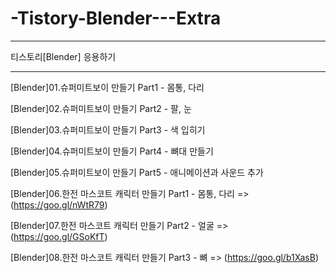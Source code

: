 # -Tistory-Blender---Extra

-----------------------------------


티스토리[Blender] 응용하기

-----------------------------------

[Blender]01.슈퍼미트보이 만들기 Part1 - 몸통, 다리

[Blender]02.슈퍼미트보이 만들기 Part2 - 팔, 눈

[Blender]03.슈퍼미트보이 만들기 Part3 - 색 입히기

[Blender]04.슈퍼미트보이 만들기 Part4 - 뼈대 만들기

[Blender]05.슈퍼미트보이 만들기 Part5 - 애니메이션과 사운드 추가

[Blender]06.한전 마스코트 캐릭터 만들기 Part1 - 몸통, 다리 => (https://goo.gl/nWtR79)

[Blender]07.한전 마스코트 캐릭터 만들기 Part2 - 얼굴 => (https://goo.gl/GSoKfT)

[Blender]08.한전 마스코트 캐릭터 만들기 Part3 - 뼈 => (https://goo.gl/b1XasB)
